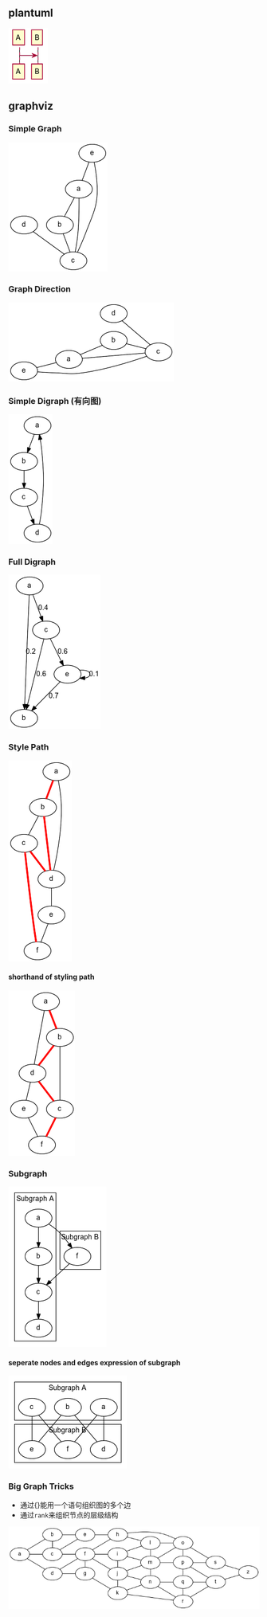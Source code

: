   
  
##  plantuml
  
  

![](/assets/graphviz/graphviz-markdown-plantuml.png?0.3545250274942353)  
  
##  graphviz
  
  
###  Simple Graph
  
  

![](/assets/graphviz/graphviz-simple-graph.png?0.3772633514457526)  
  
###  Graph Direction
  
  

![](/assets/graphviz/graphviz-graph-direction.png?0.3363542987805528)  
  
###  Simple Digraph (有向图)
  
  

![](/assets/graphviz/graphviz-simple-digraph.png?0.3730631822349513)  
  
###  Full Digraph
  
  

![](/assets/graphviz/graphviz-full-digraph.png?0.09565667865681005)  
  
###  Style Path
  
  

![](/assets/graphviz/graphviz-style-path.png?0.17461195635546334)  
  
####  shorthand of styling path
  
  

![](/assets/graphviz/graphviz-style-path-shorthand.png?0.46548666352506163)  
  
###  Subgraph
  
  

![](/assets/graphviz/graphviz-subgraph.png?0.518815107154748)  
  
####  seperate nodes and edges expression of subgraph
  
  

![](/assets/graphviz/graphviz-subgraph-seperate-node-edge.png?0.8919488122714958)  
  
###  Big Graph Tricks
  
  
- 通过{}能用一个语句组织图的多个边
- 通过`rank`来组织节点的层级结构
  

![](/assets/graphviz/graphviz-big-graph-tricks.png?0.22597366464397117)  
  
